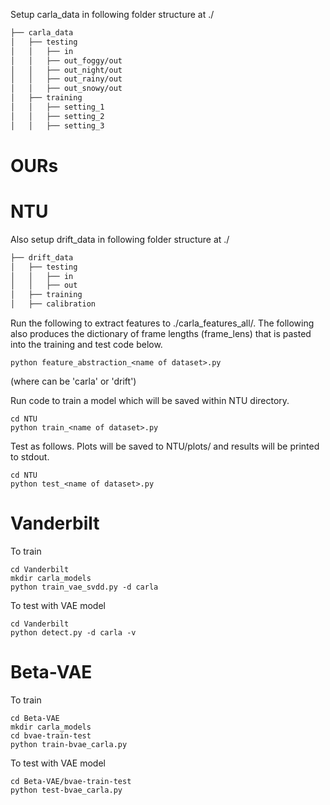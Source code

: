 Setup carla_data in following folder structure at ./
```bash
├── carla_data
│   ├── testing
│   │   ├── in
│   │   ├── out_foggy/out
│   │   ├── out_night/out
│   │   ├── out_rainy/out
│   │   ├── out_snowy/out
│   ├── training
│   │   ├── setting_1
│   │   ├── setting_2
│   │   ├── setting_3
```

# OURs



# NTU 

Also setup drift_data in following folder structure at ./
```bash
├── drift_data
│   ├── testing
│   │   ├── in
│   │   ├── out
│   ├── training
│   ├── calibration
```

Run the following to extract features to ./carla_features_all/. The following also produces the dictionary of frame lengths (frame_lens) that is pasted into the training and test code below.
```
python feature_abstraction_<name of dataset>.py
```
(where <name of dataset> can be 'carla' or 'drift')

Run code to train a model which will be saved within NTU directory.
```
cd NTU
python train_<name of dataset>.py
```

Test as follows. Plots will be saved to NTU/plots/ and results will be printed to stdout.
```
cd NTU
python test_<name of dataset>.py
```

# Vanderbilt

To train 
```
cd Vanderbilt
mkdir carla_models
python train_vae_svdd.py -d carla
```

To test with VAE model
```
cd Vanderbilt
python detect.py -d carla -v
```

# Beta-VAE

To train 
```
cd Beta-VAE
mkdir carla_models
cd bvae-train-test
python train-bvae_carla.py
```

To test with VAE model
```
cd Beta-VAE/bvae-train-test
python test-bvae_carla.py
```
